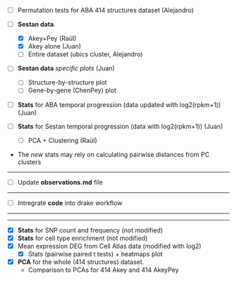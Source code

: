 
- [ ] Permutation tests for ABA 414 structures dataset (Alejandro)

- [ ] **Sestan data**.
    + [X] Akey+Pey (Raül)
    + [X] Akey alone (Juan)
    + [ ] Entire dataset (ubics cluster, Alejandro)
    
 - [ ] **Sestan data** *specific plots* (Juan)
    + [ ] Structure-by-structure plot
    + [ ] Gene-by-gene (ChenPey) plot
  
- [ ] **Stats** for ABA temporal progression (data updated with log2(rpkm+1)) (Juan)

- [ ] **Stats** for Sestan temporal progression (data with log2(rpkm+1))  (Juan)
  + [ ] PCA + Clustering (Raül)
  
* The *new* stats may rely on calculating pairwise distances from PC clusters 
  
----  
  
- [ ] Update **observations.md** file


--- 
  
- [ ] Intregrate **code** into drake workflow


--- 
--- 

- [X] **Stats** for SNP count and frequency (not modified)
- [X] **Stats** for cell type enrichment (not modified)
- [X] Mean expression DEG from Cell Atlas data (modified with log2)
  + [X] Stats (pairwise paired t tests) + heatmaps plot
  
- [X] **PCA** for the whole (414 structures) dataset.
  + Comparison to PCAs for 414 Akey and 414 AkeyPey  
  


